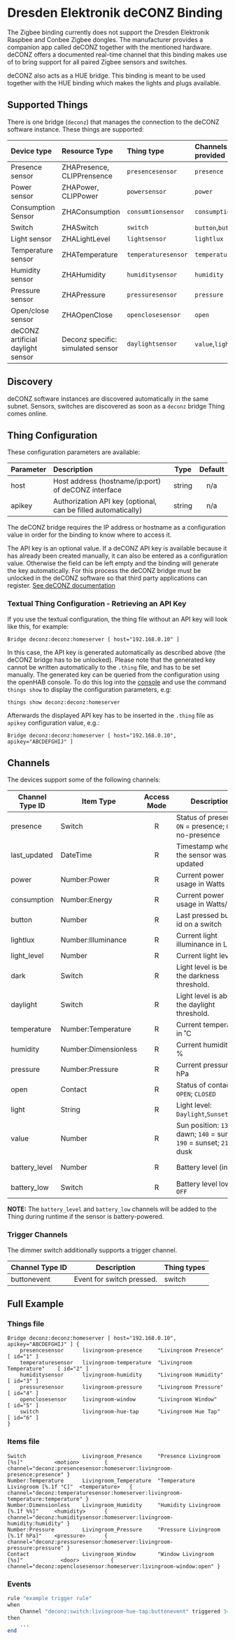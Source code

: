 # Dresden Elektronik deCONZ Binding

The Zigbee binding currently does not support the Dresden Elektronik Raspbee and Conbee Zigbee dongles.
The manufacturer provides a companion app called deCONZ together with the mentioned hardware. deCONZ
offers a documented real-time channel that this binding makes use of to bring support for all
paired Zigbee sensors and switches.

deCONZ also acts as a HUE bridge. This binding is meant to be used together with the HUE binding
which makes the lights and plugs available.

## Supported Things

There is one bridge (`deconz`) that manages the connection to the deCONZ software instance.
These things are supported:

| Device type                       | Resource Type                     | Thing type            | Channels provided         |
| :-------------------------------- | :-------------------------------- | :-------------------- | :------------------------ |
| Presence sensor                   | ZHAPresence, CLIPPrensence        | `presencesensor`      | `presence`                |
| Power sensor                      | ZHAPower, CLIPPower               | `powersensor`         | `power`                   |
| Consumption Sensor                | ZHAConsumption                    | `consumtionsensor`    | `consumption`             |
| Switch                            | ZHASwitch                         | `switch`              | `button`,`buttonevent`    |
| Light sensor                      | ZHALightLevel                     | `lightsensor`         | `lightlux`                |
| Temperature sensor                | ZHATemperature                    | `temperaturesensor`   | `temperature`             |
| Humidity sensor                   | ZHAHumidity                       | `humiditysensor`      | `humidity`                |
| Pressure sensor                   | ZHAPressure                       | `pressuresensor`      | `pressure`                |
| Open/close sensor                 | ZHAOpenClose                      | `openclosesensor`     | `open`                    |
| deCONZ artificial daylight sensor | Deconz specific: simulated sensor | `daylightsensor`      | `value`,`light`           |

## Discovery

deCONZ software instances are discovered automatically in the same subnet.
Sensors, switches are discovered as soon as a `deconz` bridge Thing comes online.

## Thing Configuration

These configuration parameters are available:

| Parameter | Description                                                   | Type      | Default   |
| :-------- | :------------------------------------------------------------ | :-------: | :-------: |
| host      | Host address (hostname/ip:port) of deCONZ interface           | string    | n/a       |
| apikey    | Authorization API key (optional, can be filled automatically) | string    | n/a       |

The deCONZ bridge requires the IP address or hostname as a configuration value in order for the binding to know where to access it.

The API key is an optional value. If a deCONZ API key is available because it has already been created manually, it can also be entered as a configuration value. Otherwise the field can be left empty and the binding will generate the key automatically. For this process the deCONZ bridge must be unlocked in the deCONZ software so that third party applications can register. [See deCONZ documentation](http://dresden-elektronik.github.io/deconz-rest-doc/getting_started/#unlock-the-gateway)

### Textual Thing Configuration - Retrieving an API Key

If you use the textual configuration, the thing file without an API key will look like this, for example:

```
Bridge deconz:deconz:homeserver [ host="192.168.0.10" ]
```

In this case, the API key is generated automatically as described above (the deCONZ bridge has to be unlocked). Please note that the generated key cannot be written automatically to the `.thing` file, and has to be set manually.
The generated key can be queried from the configuration using the openHAB console. To do this log into the [console](https://www.openhab.org/docs/administration/console.html) and use the command `things show` to display the configuration parameters, e.g:

```
things show deconz:deconz:homeserver
```

Afterwards the displayed API key has to be inserted in the `.thing` file as `apikey` configuration value, e.g.:

```
Bridge deconz:deconz:homeserver [ host="192.168.0.10", apikey="ABCDEFGHIJ" ]
```

## Channels

The devices support some of the following channels:

| Channel Type ID | Item Type            | Access Mode | Description                                                               | Thing types                               |
|-----------------|----------------------|:-----------:|---------------------------------------------------------------------------|-------------------------------------------|
| presence        | Switch               |      R      | Status of presence: `ON` = presence; `OFF` = no-presence                  | presencesensor                            |
| last_updated    | DateTime             |      R      | Timestamp when the sensor was last updated                                | all, except daylightsensor                |
| power           | Number:Power         |      R      | Current power usage in Watts                                              | powersensor                               |
| consumption     | Number:Energy        |      R      | Current power usage in Watts/Hour                                         | consumptionsensor                         |
| button          | Number               |      R      | Last pressed button id on a switch                                        | switch                                    |
| lightlux        | Number:Illuminance   |      R      | Current light illuminance in Lux                                          | lightsensor                               |
| light_level     | Number               |      R      | Current light level                                                       | lightsensor                               |
| dark            | Switch               |      R      | Light level is below the darkness threshold.                              | lightsensor, sometimes for presencesensor |
| daylight        | Switch               |      R      | Light level is above the daylight threshold.                              | lightsensor                               |
| temperature     | Number:Temperature   |      R      | Current temperature in ˚C                                                 | temperaturesensor                         |
| humidity        | Number:Dimensionless |      R      | Current humidity in %                                                     | humiditysensor                            |
| pressure        | Number:Pressure      |      R      | Current pressure in hPa                                                   | pressuresensor                            |
| open            | Contact              |      R      | Status of contacts: `OPEN`; `CLOSED`                                      | openclosesensor                           |
| light           | String               |      R      | Light level: `Daylight`,`Sunset`,`Dark`                                   | daylightsensor                            |
| value           | Number               |      R      | Sun position: `130` = dawn; `140` = sunrise; `190` = sunset; `210` = dusk | daylightsensor                            |
| battery_level   | Number               |      R      | Battery level (in %)                                                      | any battery-powered sensor                |
| battery_low     | Switch               |      R      | Battery level low: `ON`; `OFF`                                            | any battery-powered sensor                |

**NOTE:** The `battery_level` and `battery_low` channels will be added to the Thing during runtime if the sensor is battery-powered.

### Trigger Channels

The dimmer switch additionally supports a trigger channel.

| Channel Type ID | Description               | Thing types |
|-----------------|---------------------------|-------------|
| buttonevent     | Event for switch pressed. | switch      |

## Full Example

### Things file ###

```
Bridge deconz:deconz:homeserver [ host="192.168.0.10", apikey="ABCDEFGHIJ" ] {
    presencesensor      livingroom-presence     "Livingroom Presence"       [ id="1" ]
    temperaturesensor   livingroom-temperature  "Livingroom Temperature"    [ id="2" ]
    humiditysensor      livingroom-humidity     "Livingroom Humidity"       [ id="3" ]
    pressuresensor      livingroom-pressure     "Livingroom Pressure"       [ id="4" ]
    openclosesensor     livingroom-window       "Livingroom Window"         [ id="5" ]
    switch              livingroom-hue-tap      "Livingroom Hue Tap"        [ id="6" ]
}
```

### Items file ###

```
Switch                  Livingroom_Presence     "Presence Livingroom [%s]"          <motion>        { channel="deconz:presencesensor:homeserver:livingroom-presence:presence" }
Number:Temperature      Livingroom_Temperature  "Temperature Livingroom [%.1f °C]"  <temperature>   { channel="deconz:temperaturesensor:homeserver:livingroom-temperature:temperature" }
Number:Dimensionless    Livingroom_Humidity     "Humidity Livingroom [%.1f %%]"     <humidity>      { channel="deconz:humiditysensor:homeserver:livingroom-humidity:humidity" }
Number:Pressure         Livingroom_Pressure     "Pressure Livingroom [%.1f hPa]"    <pressure>      { channel="deconz:pressuresensor:homeserver:livingroom-pressure:pressure" }
Contact                 Livingroom_Window       "Window Livingroom [%s]"            <door>          { channel="deconz:openclosesensor:homeserver:livingroom-window:open" }
```

### Events

```php
rule "example trigger rule"
when
    Channel "deconz:switch:livingroom-hue-tap:buttonevent" triggered 34   // Hue Tap Button 1 pressed
then
    ...
end
```
